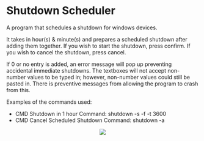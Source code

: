 # Shutdown Scheduler
A program that schedules a shutdown for windows devices.

It takes in hour(s) & minute(s) and prepares a scheduled shutdown
    after adding them together. If you wish to start the shutdown, press
    confirm. If you wish to cancel the shutdown, press cancel.

If 0 or no entry is added, an error message will pop up preventing
accidental immediate shutdowns. The textboxes will not accept non-number
values to be typed in; however, non-number values could still be pasted in.
There is preventive messages from allowing the program to crash from this.

Examples of the commands used:
- CMD Shutdown in 1 hour Command: shutdown -s -f -t 3600
- CMD Cancel Scheduled Shutdown Command: shutdown -a

<p align="center">
<img src="https://user-images.githubusercontent.com/100814612/165878574-7f9bdb08-f284-4abb-996d-4ec86a237d5b.png"><img>
</p>
